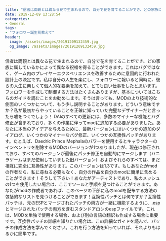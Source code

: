 ```yaml
---
title: "信者は両親とは異なる花で生まれるので、自分で花を育てることができ、どの家族に属しているかによって異なる祝福を得ることができます。"
date: 2019-12-09 13:28:54
categories:
- General
tags:
- "フォロワー誕生花教えて"
header:
  image: /assets/images/20191209132459.jpg
  og_image: /assets/images/20191209132459.jpg
---
```


信者は両親とは異なる花で生まれるので、自分で花を育てることができ、どの家族に属しているかによって異なる祝福を得ることができます。これはバグではなく、ゲーム内のプレイヤーエクスペリエンスを改善するために意図的に行われた設計上の決定です。私は自分の人生を楽にし、フォロワーに報いると同時に、彼らの人生に楽しくて個人的な要素を加えて、とても良い仕事をしたと思います。フォロワーを作成して制御する方法はたくさんありますが、基本についてはこちらのガイドを読むことをお勧めします。そうは言っても、MODのより技術的な側面のいくつかについて、もう少し説明することがあります。どういう意味ですか？私が最初からやっていることを正確に知っていた完璧なデザイナーだと言ったら嘘をつくでしょう！ DAIのすべての更新には、多数のマイナーな機能とバグ修正が含まれており、多くの作業に伴ってmodに追加する必要がありました。あなたに本当のアイデアを与えるために、最新バージョンにはいくつかの追加のダイアログ、いくつかのマイナーなバグ修正、いくつかの互換性パッチがあります。たとえば、Daedric Prince Mephalaのパワーを使用するとキャラクターのインベントリを削除するMODのバージョンが1つありましたが、現在は修正されており、すべてのバージョンが最後にパッチ修正を自動的にマージします（バニラゲームはまだ使用していました旧バージョン）およびそれらのすべては、まだ相互に完全に互換性があります。このバージョンは1.3です。もしあなたがmodの作者なら、私に尋ねる必要もなく、自分の作品を自分のmodに簡単に含めることができます！そうして下さい！あなたがアーティストであり、私のメッシュの1つを使用したい場合は、ここでツールと手順を見つけることができます。あなたがmodの作成者であれば、このページの下部に私のmodを配布する方法の包括的なリストを見つけることができます！互換性パッチとは何ですか？互換性パッチは、元のESPとマージされたパッチの両方が一緒に機能するように、.espとマージされたパッチの両方を含むスタンドアロンのespファイルです。これは、MODを単独で使用する場合、および別の言語の翻訳も作成する場合に重要です。互換性パッチの詳細を知りたい場合は、この詳細なガイドを読んで、パッチの作成方法を学んでください。これを行う方法を知っていれば、それよりもはるかに簡単です。
